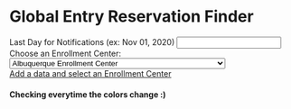 <!DOCTYPE html>
<html lang="en">

<head>
    <meta charset="UTF-8">
    <meta name="viewport" content="width=device-width, initial-scale=1.0">
    <meta http-equiv="X-UA-Compatible" content="ie=edge">
    <title>Appointment Avaiability Checker</title>
    <link rel="apple-touch-icon" sizes="180x180" href="/apple-touch-icon.png">
    <link rel="icon" type="image/png" sizes="32x32" href="/favicon-32x32.png">
    <link rel="icon" type="image/png" sizes="16x16" href="/favicon-16x16.png">
    <link rel="manifest" href="/site.webmanifest">
</head>

<body>
    <div class="wrapper">
        <h1>Global Entry Reservation Finder</h1>
        <div class="flex-outer">
            <div class="flex-inner">
                <label for="last-day">Last Day for Notifications (ex: Nov 01, 2020)</label>
                <input type="datetime" name="last day to notify" id="last-day">
            </div>
            <div class="flex-inner">
                <label for="enrollment-center">Choose an Enrollment Center:</label>
                <select name="Enrollment Centers" id="enrollment-center">
                    <option data-address="Albuquerque International Sunport 2200 Sunport Blvd SE Albuquerque NM 87106" value="8040">Albuquerque Enrollment Center</option>
                    <option data-address="Ted Stevens International Airport 4600 Postmark Drive RM NA 207 Anchorage" value="7540">Anchorage Enrollment Center</option>
                    <option data-address="2600 Maynard H.Jackson Jr.Int'l Terminal Maynard H. Jackson Jr. Blvd." value="5182">Atlanta International Global Entry Enrollment Center</option>
                    <option data-address="157 Tradeport Drive Suite C Atlanta GA 30354 US" value="5200">Atlanta Port Office Global Entry Enrollment Center</option>
                    <option data-address="3600 Presidential Blvd.Austin" value="7820">Austin - Bergstrom International Airport</option>
                    <option data-address="Baltimore Washington Thurgood Marshall I Lower Level Door 18 Linthicum MD 21240" value="7940">Baltimore Enrollment Center</option>
                    <option data-address="8115 Birch Bay Square St.Suite 104 Blaine WA 98230 US" value="13321">Blaine Global Entry Enrollment Center</option>
                    <option data-address="4655 S Enterprise Street Boise ID 83705 US" value="12161">Boise Enrollment Center</option>
                    <option data-address="10 Causeway Street Room 812 Boston MA 02222 US" value="14221">Boston - Tip O'Neill Federal Building</option>
                    <option data-address="Logan International Airport Terminal E East Boston MA 02128" value="5441">Boston - Logan Global Entry Enrollment Center</option>
                    <option data-address="3300 South Expressway 77 83 Veterans International Bridge - Los Tomates" value="5003">Brownsville Enrollment Center</option>
                    <option data-address="10 CENTRAL AVENUE FORT ERIE ON L2A1G6 CA" value="5022">Buffalo - Ft.Erie Enrollment Center</option>
                    <option data-address="1699 E.Carr Rd PO BOX 632 Calexico CA 92231 US" value="5006">Calexico Enrollment Center</option>
                    <option data-address="2000 Airport Rd N.E.Calgary AB T2E6W5 CA" value="5030">Calgary Enrollment Center</option>
                    <option data-address="237 West Service Road Champlain NY 12919 US" value="13801">Champlain Global Entry Enrollment Center</option>
                    <option data-address="5501 Charlotte - Douglas International Airport Josh Birmingham Parkway" value="14321">Charlotte - Douglas - DOWNSTAIRS LOCATION</option>
                    <option data-address="5501 Charlotte - Douglas International Airport Josh Birmingham Parkway" value="6880">Charlotte - Douglas International Airport</option>
                    <option data-address="610 Closed until further notice Closed until futher notice Chicago" value="11981">Chicago Field Office Enrollment Center</option>
                    <option data-address="10000 Bessie Coleman Drive Terminal 5 Lower Level Chicago" value="5183">Chicago O'Hare International Global Entry Enrollment Center</option>
                    <option data-address="4243 Olympic Blvd.Suite. 210 Erlanger KY 41018 US" value="7680">Cincinnati Enrollment Center</option>
                    <option data-address="Customs & Border Protection 6747 Engle Road Middleburg Heights" value="9180">Cleveland U.S.Customs and Border Protection</option>
                    <option data-address="DFW International Airport - Terminal D DFW Airport TX 75261" value="5300">Dallas - Fort Worth Intl Airport Global Entry</option>
                    <option data-address="8400 Denver International Airport Pena Boulevard Denver CO 80249 US" value="6940">Denver International Airport</option>
                    <option data-address="84 Main Street Derby Line VT 08530 US" value="5223">Derby Line Enrollment Center</option>
                    <option data-address="2810 WEST FORT STREET BUILDING B DETROIT MI 48226 US" value="5023">Detroit Enrollment Center</option>
                    <option data-address="601 Detroit North Terminal Rogell Dr.Suite 1271 Detroit MI 48242" value="5320">Detroit Metro Airport Global Entry</option>
                    <option data-address="Hamad International Airport Doha QA" value="6920">Doha International Airport</option>
                    <option data-address="1012 G Avenue Suite 107 Douglas AZ 85607 US" value="8100">Douglas Enrollment Center</option>
                    <option data-address="1000 Airport Road Edmonton International Airport Edmonton AB T9E0V3 CA" value="5032">Edmonton Enrollment Center</option>
                    <option data-address="797 S.Zaragoza Rd.Bldg.A El Paso TX 79907 US" value="5005">El Paso Enrollment Center</option>
                    <option data-address="6450 Airport Way - Suite 13 Room 1320A Fairbanks AK 99709 US" value="14381">Fairbanks Enrollment Center</option>
                    <option data-address="1800 Eller Drive Suite 104 Ft Lauderdale FL 33316 US" value="5443">Fort Lauderdale Global Entry Enrollment Center</option>
                    <option data-address="9403 E Highway 61 Grand Portage MN 55605 US" value="9101">Grand Portage</option>
                    <option data-address="355 Chalan PasaHeru Suite B 224 - B Tamuning GU 96913 US" value="9140">Guam International Airport</option>
                    <option data-address="Gulfport - Biloxi International Airport 14035 Airport Road" value="14481">Gulfport - Biloxi Global Entry Enrollment Center</option>
                    <option data-address="U.S.Customs and Border Protection 1 Bell Boulevard Comp 1666 Halifax Intl Airport" value="5031">Halifax Enrollment Center</option>
                    <option data-address="5911 SOUTH STEWART RD MISSION TX 78572 US" value="5001">Hidalgo Enrollment Center</option>
                    <option data-address="300 Rodgers Blvd Honolulu HI 96819 US" value="5340">Honolulu Enrollment Center</option>
                    <option data-address="1403 Route 95 Belleville NB E7M4Z9 CA" value="5101">Houlton Enrollment Center</option>
                    <option data-address="500 McKinney St.Houston TX 77002 US" value="7620">Houston Central Library</option>
                    <option data-address="3870 North Terminal Road Terminal E Houston TX 77032 US" value="5141">Houston Intercontinental Global Entry Enrollment Center</option>
                    <option data-address="Sterile Corridor requires Boarding Pass IAH Terminal E" value="7480">Houston Term E - BOARDING PASS REQUIRED TO ENT</option>
                    <option data-address="312 Highway 11 East International Falls MN 56649 US" value="5160">International Falls Enrollment Center</option>
                    <option data-address="312 Highway 11 East International Falls MN 56649" value="14181">International Falls Global Entry Enrollment Center</option>
                    <option data-address="JFK International Airport Terminal 4 IAT Jamaica NY 11430 US" value="5140">JFK International Global Entry Enrollment Center</option>
                    <option data-address="90 Beirut Circle Terminal C Gate 90 Kansas City MO 64153 US" value="12781">Kansas City Enrollment Center</option>
                    <option data-address="664 Highway 137 Hill Island Lansdowne ON K0E1L0 CA" value="5520">Lansdowne ON</option>
                    <option data-address="0 Lincoln Juarez Bridge Bldg.2 Laredo TX 780443130 US" value="5004">Laredo Enrollment Center</option>
                    <option data-address="5757 Wayne Newton Blvd Terminal 3 Las Vegas NV 89119 US" value="5360">Las Vegas Enrollment Center</option>
                    <option data-address="24 Grosvenor Square US Embassy London W1A 2LQ GB" value="13561">London - US Embassy</option>
                    <option data-address="301 E.Ocean Blvd Room 805 Long Beach CA 90802 US" value="8920">Los Angeles - Long Beach Seaport</option>
                    <option data-address="380 World Way Tom Bradley International Terminal Los Angeles" value="5180">Los Angeles International Global Entry Enrollment Center</option>
                    <option data-address="2491 Winchester Suite 230 Memphis TN 38116 US" value="13621">Memphis International Airport Global Enrollment Ce</option>
                    <option data-address="4200 NW 21st Street Miami International Airport Conc." value="5181">Miami International Global Entry Enrollment Center</option>
                    <option data-address="4915 S Howell Ave. 2nd floor Milwaukee WI 53207 US" value="7740">Milwaukee Enrollment Center</option>
                    <option data-address="4300 Glumack Drive St.Paul MN 55111 US" value="6840">Minneapolis - St.Paul Global Entry Enrollment Center</option>
                    <option data-address="3300 69th Ave Quad Cities International Airport Moline IL 61265" value="11000">Moline Quad Cities International Airport</option>
                    <option data-address="1 Pierre E Trudeau International Airport 975 Blvd Romeo Vachon.Room T1476" value="5028">Montreal Enrollment Center</option>
                    <option data-address="612 Hangar Lane Suite 114 Nashville TN 37217 US" value="10260">Nashville Enrollment Center</option>
                    <option data-address="900 Airline Drive Kenner LA 70062 US" value="9740">New Orleans Enrollment Center</option>
                    <option data-address="Newark Liberty International Airport Terminal B - International Arrivals Area" value="5444">Newark Global Entry Enrollment Center</option>
                    <option data-address="2250 WHIRLPOOL ST.NIAGARA FALLS NY 14305 US" value="5161">Niagara Falls Enrollment Center</option>
                    <option data-address="9 N.GRAND AVENUE NOGALES AZ 85621 US" value="5007">Nogales Enrollment Center</option>
                    <option data-address="1 Orlando International Airport Airport Blvd Orlando FL 32827" value="5380">Orlando Global Entry Enrollment Center</option>
                    <option data-address="140 Thad Johnson Private Suite 102 Ottawa Cargo Services Ottawa ON K1V0R4" value="5025">Ottawa Enrollment Center</option>
                    <option data-address="10980 Interstate 29 N Pembina ND 58271 US" value="5100">Pembina Enrollment Center</option>
                    <option data-address="5701 W.Smithville Road Suite 700 Bartonville IL 61607 US" value="11002">Peoria International Airport</option>
                    <option data-address="PHILADELPHIA INTL AIRPORT TERMINAL A WEST 3RD FLOOR PHILADELPHIA" value="5445">Philadelphia Global Entry Enrollment Center</option>
                    <option data-address="CBP - Global Enrollment Center 3400 E.Sky Harbor Blvd" value="7160">Phoenix Sky Harbor Global Entry Enrollment Center</option>
                    <option data-address="1000 Airport Boulevard Ticketing Level Pittsburgh PA 15231 US" value="9200">Pittsburgh International Airport</option>
                    <option data-address="709 S.E.Catawba Road Port Clinton OH 43452 US" value="11841">Port Clinton Ohio Enrollment Center</option>
                    <option data-address="2321 NEXUS Enrollment Center Pine Grove Ave.Port Huron MI 48060 US" value="5024">Port Huron Enrollment Center</option>
                    <option data-address="7000 PDX AIRPORT Room T3352 Portland OR 97218 US" value="7960">Portland OR Enrollment Center</option>
                    <option data-address="50 Airport Drive Chicago Rockford International Airport Rockford" value="11001">Rockford - Chicago International Airport</option>
                    <option data-address="3850 West Terminal Dr International Arrivals Terminal Salt Lake City" value="7600">Salt Lake City International Airport</option>
                    <option data-address="9800 Airport Boulevard Suite 1101 San Antonio TX 78216 US" value="7520">San Antonio International Airport</option>
                    <option data-address="2500 Paseo Internacional San Diego CA 92154 US" value="5002">San Diego - Otay Mesa Enrollment Center</option>
                    <option data-address="3707 N Harbor Drive San Diego CA 92101 US" value="13541">San Diego International Airport</option>
                    <option data-address="San Francisco International Airport San Francisco CA 94128" value="5446">San Francisco Global Entry Enrollment Center</option>
                    <option data-address="Luis Munoz Marin Int'l Airport Carolina PR 00937 US" value="5400">San Juan Global Entry Enrollment Center</option>
                    <option data-address="0 SLU II Global Enrollment Center 1375 South Avenue E San Luis AZ 85349" value="5460">San Luis Enrollment Center</option>
                    <option data-address="405 VIRGINIA AVE SAN YSIDRO CA 92173 US" value="8060">San Ysidro Enrollment Center</option>
                    <option data-address="1100 Red Cleveland Blvd Sanford FL 32773 US" value="5447">Sanford Global Entry Enrollment Center</option>
                    <option data-address="900 International Bridge Plaza Sault Ste.Marie MI 49783 US" value="5080">Sault Ste Marie Enrollment Center</option>
                    <option data-address="CBP Global Entry Office SeaTac International Airport Seattle" value="5420">SeaTac International Airport Global Entry Enrollment Center</option>
                    <option data-address="7277 PERIMETER ROAD SOUTH RM 116 KING COUNTY INTERNATIONAL AIRPORT BOEING FIELD" value="5040">Seattle Urban Enrollment Center</option>
                    <option data-address="U.S.Embassy 27 Napier Road Singapore SG" value="9040">Singapore U.S.Embassy</option>
                    <option data-address="10701 Lambert Intl Blvd Terminal 2 St.Louis MO 63145 US" value="12021">St.Louis Enrollment Center</option>
                    <option data-address="39825 FAST Enrollment Center 39825 Interstate 15 North Sweetgrass MT 59484" value="5120">Sweetgrass Enrollment Center</option>
                    <option data-address="Tampa International Airport 4100 George J Bean Outbound Pkwy Tampa FL 33607" value="8020">Tampa Enrollment Center</option>
                    <option data-address="6301 Silver Dart Drive Terminal One - Depatures Level Mississauga ON L5P1B2" value="5027">Toronto Enrollment Center</option>
                    <option data-address="2935 Convair Drive Airport Emergency Support Centre Mississauga ON L5P1B2" value="12421">Toronto Enrollment Center AESC</option>
                    <option data-address="7150 S.Tucson Blvd Tucson AZ 85756 US" value="9240">Tucson Enrollment Center</option>
                    <option data-address="1 BOWLING GREEN NEW YORK NY 10004 US" value="6480">U.S.Custom House - Bowling Green NY</option>
                    <option data-address="3211 Grant McConachie Way Vancouver International Airport Richmond BC V7B1Y9" value="5026">Vancouver Enrollment Center</option>
                    <option data-address="1611 Main Street 4th Floor VANCOUVER BC V6A2W5 CA" value="5041">Vancouver Urban Enrollment Center</option>
                    <option data-address="41059 Warroad Enrollment Center State Hwy 313 N Warroad MN 56763 US" value="5060">Warroad Enrollment Center</option>
                    <option data-address="Warwick RI Enrollment Center 300 Jefferson Boulevard Suite 106 Warwick" value="9300">Warwick RI Enrollment Center</option>
                    <option data-address="22685 International Arrivals - Main Terminal Washingto" value="5142">Washington Dulles International Enrollment Center</option>
                    <option data-address="1300 Pennsylvania Avenue NW Washington DC 20229 USvalue" value="8120">Washington DC Enrollment Center</option>
                    <option data-address="West Palm Beach Enrollment Center 1 East 11th Street Third Floor Riviera Beach" value="9260">West Palm Beach Enrollment Center</option>
                    <option data-address="1970 Winnipeg NEXUS Office Wellington Room 1074 Winnipeg MB R3H0E3 CA" value="5029">Winnipeg Enrollment Center</option>
                </select>
            </div>
        </div>
        <div class="main">
            <!-- add stuff here -->
            <span>
                <a target="_blank" href="https://ttp.cbp.dhs.gov/">Add a data and select an Enrollment Center</a>
            </span>
        </div>
        <div class="address"></div>
        <div class="counter-container">
            <h4>Checking everytime the colors change :)</h4>
            <!-- <span class="counter">10</span> -->
        </div>
    </div>
</body>
<script src="./index.js"></script>
<link rel="stylesheet" href="./style.css">

</html>